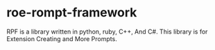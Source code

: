 # roe-rompt-framework
RPF is a library written in python, ruby, C++, And C#. This library is for Extension Creating and More Prompts.
